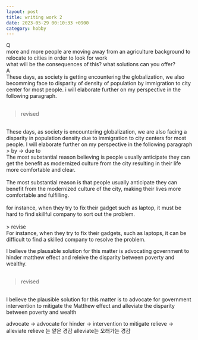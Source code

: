 ```yaml
---
layout: post
title: writing work 2
date: 2023-05-29 00:10:33 +0900
category: hobby
---
```

Q
<br/>
more and more people are moving away from an agriculture background to relocate to cities in order to look for work
<br/>
what will be the consequences of this? what solutions can you offer?
<br/>
A
<br/>
These days, as society is getting encountering the globalization, we also becomming face to disparity of density of population by immigration to city center for most people. i will elaborate further on my perspective in the following paragraph.
<br/>
<br/>
> revised

<br/>
These days, as society is encountering globalization, we are also facing a disparity in population density due to immigration to city centers for most people. I will elaborate further on my perspective in the following paragraph
<br/>
> by -> due to

<br/>
The most substantial reason believing is people usually anticipate they can get the benefit as modernized culture from the city resulting in their life more comfortable and clear.
<br/>
<br/>
The most substantial reason is that people usually anticipate they can benefit from the modernized culture of the city, making their lives more comfortable and fulfilling.
<br/>
<br/>
for instance, when they try to fix their gadget such as laptop, it must be hard to find skillful company to sort out the problem. 
<br/>
<br/>
> revise

<br/>
For instance, when they try to fix their gadgets, such as laptops, it can be difficult to find a skilled company to resolve the problem.
<br/>

I believe the plausable solution for this matter is advocating government to hinder matthew effect and releive the disparity between poverty and wealthy. 
<br/>
<br/>
> revised

<br/>
I believe the plausible solution for this matter is to advocate for government intervention to mitigate the Matthew effect and alleviate the disparity between poverty and wealth

advocate -> advocate for
hinder -> intervention to mitigate
relieve -> alleviate
relieve 는 얕은 경감
alleviate는 오래가는 경감



